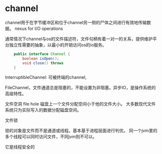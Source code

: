 # channel

channel用于在字节缓冲区和位于channel另一侧的尸体之间进行有效地传输数据。 nexus for I/O operations

通常情况下channel与os的文件描述符，文件句柄有着一对一的关系，提供维护平台独立性需要的抽象，以最小的开销访问os的io服务。

``` java
    public interface Channel {
        boolean isOpen();
        void close() throws
    }
```

InterruptibleChannel: 可被终端的channel,


FileChannel，文件通道总是阻塞的，不能设置为非阻塞。异步IO，是操作系统的高级特性。

文件空洞 file hole 磁盘上一个文件分配空间小于他的文件大小。 大多数现代文件系统只为实际写入的数据分配磁盘空间。

文件锁

锁的对象是文件而不是通道或线程。基本基于进程层面进行判优。 同一个jvm里的多个线程可以同时访问文件，不同jvm则不可以。

它是线程安全的







